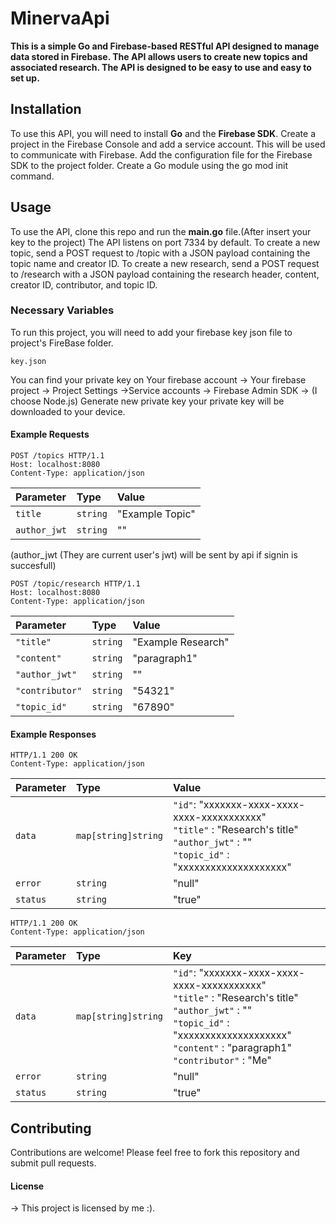 # MinervaApi
**This is a simple Go and Firebase-based RESTful API designed to manage data stored in Firebase. The API allows users to create new topics and associated research. The API is designed to be easy to use and easy to set up.**

## Installation
To use this API, you will need to install **Go** and the **Firebase SDK**.
Create a project in the Firebase Console and add a service account. This will be used to communicate with Firebase.
Add the configuration file for the Firebase SDK to the project folder.
Create a Go module using the go mod init command.

## Usage
To use the API, clone this repo and run the **main.go** file.(After insert your key to the project) The API listens on port 7334 by default. To create a new topic, send a POST request to /topic with a JSON payload containing the topic name and creator ID. To create a new research, send a POST request to /research with a JSON payload containing the research header, content, creator ID, contributor, and topic ID.
### Necessary Variables

To run this project, you will need to add your firebase key json file to project's FireBase folder.

`key.json`

You can find your private key on Your firebase account -> Your firebase project -> Project Settings ->Service accounts -> Firebase Admin SDK -> (I choose Node.js) Generate new private key
your private key will be downloaded to your device.


#### Example Requests
```http
POST /topics HTTP/1.1
Host: localhost:8080
Content-Type: application/json
```

| Parameter | Type     | Value                |
| :-------- | :------- | :------------------------- |
| `title` | `string` | "Example Topic" |
| `author_jwt` | `string` | "<JWT>" |

(author_jwt (They are current user's jwt) will be sent by api if signin is succesfull)

```http
POST /topic/research HTTP/1.1
Host: localhost:8080
Content-Type: application/json
```
| Parameter | Type     | Value                |
| :-------- | :------- | :------------------------- |
| `"title"` | `string` | "Example Research" |
| `"content"` | `string` | "paragraph1" |
| `"author_jwt"` | `string` | "<JWT>" |
| `"contributor"` | `string` | "54321" |
| `"topic_id"` | `string` | "67890" |


#### Example Responses
```http
HTTP/1.1 200 OK
Content-Type: application/json
```
| Parameter | Type     | Value                |
| :-------- | :------- | :------------------------- |
| `data`    | `map[string]string` |` "id" `:      "xxxxxxx-xxxx-xxxx-xxxx-xxxxxxxxxxx"  <br>  `"title"` :     "Research's title"  <br>  `"author_jwt"` :  "<JWT>" <br> `"topic_id"` :  "xxxxxxxxxxxxxxxxxxxx"    |  
| `error`    | `string` |"null"        |
| `status`    | `string` |"true"        |

```http
HTTP/1.1 200 OK
Content-Type: application/json
```
| Parameter | Type                |Key         |                       
| :-------- | :------------------ |:-----------|  
| `data`    | `map[string]string` |` "id" `:     "xxxxxxx-xxxx-xxxx-xxxx-xxxxxxxxxxx"  <br>  `"title"` :     "Research's title"  <br>  `"author_jwt"` :  "<JWT>" <br> `"topic_id"` :  "xxxxxxxxxxxxxxxxxxxx"  <br> `"content"` : "paragraph1" <br> `"contributor"` : "Me" | 
| `error`    | `string` |"null"        ||
| `status`    | `string` |"true"        ||


## Contributing
Contributions are welcome! Please feel free to fork this repository and submit pull requests.

#### License
-> This project is licensed by me :).
